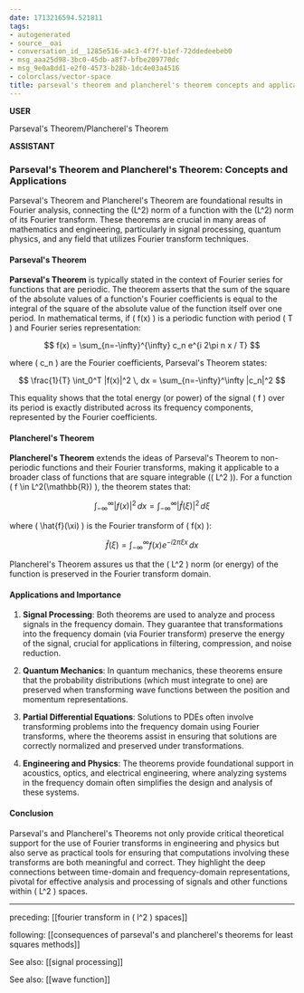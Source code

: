 ```yaml
---
date: 1713216594.521811
tags:
- autogenerated
- source__oai
- conversation_id__1285e516-a4c3-4f7f-b1ef-72ddedeebeb0
- msg_aaa25d98-3bc0-45db-a8f7-bfbe209770dc
- msg_9e0a8dd1-e2f0-4573-b28b-1dc4e03a4516
- colorclass/vector-space
title: parseval's theorem and plancherel's theorem concepts and applications
---
```


**USER**

Parseval's Theorem/Plancherel's Theorem


**ASSISTANT**

### Parseval's Theorem and Plancherel's Theorem: Concepts and Applications

Parseval's Theorem and Plancherel's Theorem are foundational results in Fourier analysis, connecting the \(L^2\) norm of a function with the \(L^2\) norm of its Fourier transform. These theorems are crucial in many areas of mathematics and engineering, particularly in signal processing, quantum physics, and any field that utilizes Fourier transform techniques.

#### Parseval's Theorem

**Parseval's Theorem** is typically stated in the context of Fourier series for functions that are periodic. The theorem asserts that the sum of the square of the absolute values of a function's Fourier coefficients is equal to the integral of the square of the absolute value of the function itself over one period. In mathematical terms, if \( f(x) \) is a periodic function with period \( T \) and Fourier series representation:

$$
f(x) = \sum_{n=-\infty}^{\infty} c_n e^{i 2\pi n x / T}
$$

where \( c_n \) are the Fourier coefficients, Parseval's Theorem states:

$$
\frac{1}{T} \int_0^T |f(x)|^2 \, dx = \sum_{n=-\infty}^\infty |c_n|^2
$$

This equality shows that the total energy (or power) of the signal \( f \) over its period is exactly distributed across its frequency components, represented by the Fourier coefficients.

#### Plancherel's Theorem

**Plancherel's Theorem** extends the ideas of Parseval's Theorem to non-periodic functions and their Fourier transforms, making it applicable to a broader class of functions that are square integrable (\( L^2 \)). For a function \( f \in L^2(\mathbb{R}) \), the theorem states that:

$$
\int_{-\infty}^{\infty} |f(x)|^2 \, dx = \int_{-\infty}^{\infty} |\hat{f}(\xi)|^2 \, d\xi
$$

where \( \hat{f}(\xi) \) is the Fourier transform of \( f(x) \):

$$
\hat{f}(\xi) = \int_{-\infty}^{\infty} f(x) e^{-i 2\pi \xi x} \, dx
$$

Plancherel's Theorem assures us that the \( L^2 \) norm (or energy) of the function is preserved in the Fourier transform domain.

#### Applications and Importance

1. **Signal Processing**: Both theorems are used to analyze and process signals in the frequency domain. They guarantee that transformations into the frequency domain (via Fourier transform) preserve the energy of the signal, crucial for applications in filtering, compression, and noise reduction.

2. **Quantum Mechanics**: In quantum mechanics, these theorems ensure that the probability distributions (which must integrate to one) are preserved when transforming wave functions between the position and momentum representations.

3. **Partial Differential Equations**: Solutions to PDEs often involve transforming problems into the frequency domain using Fourier transforms, where the theorems assist in ensuring that solutions are correctly normalized and preserved under transformations.

4. **Engineering and Physics**: The theorems provide foundational support in acoustics, optics, and electrical engineering, where analyzing systems in the frequency domain often simplifies the design and analysis of these systems.

#### Conclusion

Parseval's and Plancherel's Theorems not only provide critical theoretical support for the use of Fourier transforms in engineering and physics but also serve as practical tools for ensuring that computations involving these transforms are both meaningful and correct. They highlight the deep connections between time-domain and frequency-domain representations, pivotal for effective analysis and processing of signals and other functions within \( L^2 \) spaces.


---

preceding: [[fourier transform in ( l^2 ) spaces]]  


following: [[consequences of parseval's and plancherel's theorems for least squares methods]]

See also: [[signal processing]]


See also: [[wave function]]